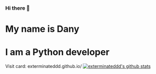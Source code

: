 ### Hi there 👋

# My name is Dany
# I am a Python developer
Visit card:
exterminateddd.github.io/
[![exterminateddd's github stats](https://github-readme-stats.vercel.app/api?username=exterminateddd&show_icons=true&theme=radical)](https://github.com/anuraghazra/github-readme-stats)
